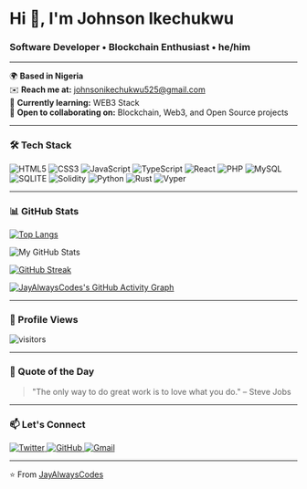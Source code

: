 # Hi 👋, I'm Johnson Ikechukwu
### Software Developer • Blockchain Enthusiast • he/him

---

🌍 **Based in Nigeria**  
✉️ **Reach me at:** [johnsonikechukwu525@gmail.com](mailto:johnsonikechukwu525@gmail.com)  
🧠 **Currently learning:** WEB3 Stack  
🤝 **Open to collaborating on:** Blockchain, Web3, and Open Source projects  

---

### 🛠️ Tech Stack

<p align="left">
  <img src="https://img.shields.io/badge/HTML5-E34F26?style=for-the-badge&logo=html5&logoColor=white" alt="HTML5" />
  <img src="https://img.shields.io/badge/CSS3-1572B6?style=for-the-badge&logo=css3&logoColor=white" alt="CSS3" />
  <img src="https://img.shields.io/badge/JavaScript-F7DF1E?style=for-the-badge&logo=javascript&logoColor=black" alt="JavaScript" />
  <img src="https://img.shields.io/badge/TypeScript-F7DF1E?style=for-the-badge&logo=typescript&logoColor=black" alt="TypeScript" />
  <img src="https://img.shields.io/badge/React-F7DF1E?style=for-the-badge&logo=react&logoColor=black" alt="React" />
  <img src="https://img.shields.io/badge/PHP-777BB4?style=for-the-badge&logo=php&logoColor=white" alt="PHP" />
  <img src="https://img.shields.io/badge/MySQL-4479A1?style=for-the-badge&logo=mysql&logoColor=white" alt="MySQL" />
  <img src="https://img.shields.io/badge/SQLite-4479A1?style=for-the-badge&logo=sqlite&logoColor=white" alt="SQLITE" />
  <img src="https://img.shields.io/badge/Solidity-363636?style=for-the-badge&logo=solidity&logoColor=white" alt="Solidity" />
  <img src="https://img.shields.io/badge/Python-3776AB?style=for-the-badge&logo=python&logoColor=white" alt="Python" />
  <img src="https://img.shields.io/badge/Rust-000000?style=for-the-badge&logo=rust&logoColor=white" alt="Rust" />
  <img src="https://img.shields.io/badge/Vyper-3776AB?style=for-the-badge&logo=vyper&logoColor=white" alt="Vyper" />
</p>

---

### 📊 GitHub Stats

<!-- TOP LANGUAGES -->
[![Top Langs](https://github-readme-stats.vercel.app/api/top-langs/?username=JayAlwaysCodes&theme=dark&layout=compact&hide_border=true)](https://github.com/anuraghazra/github-readme-stats)

<!-- GITHUB STATS -->
![My GitHub Stats](https://github-readme-stats.vercel.app/api?username=JayAlwaysCodes&show_icons=true&theme=dark&hide_border=true&count_private=true)

<!-- STREAK STATS -->
[![GitHub Streak](https://github-readme-streak-stats.herokuapp.com/?user=JayAlwaysCodes&theme=dark&hide_border=true)](https://git.io/streak-stats)

<!-- ACTIVITY GRAPH -->
[![JayAlwaysCodes's GitHub Activity Graph](https://activity-graph.herokuapp.com/graph?username=JayAlwaysCodes&theme=react-dark&hide_border=true)](https://github.com/JayAlwaysCodes/github-readme-activity-graph)

---

### 🌱 Profile Views

![visitors](https://profile-counter.glitch.me/JayAlwaysCodes/count.svg)

---



### 💬 Quote of the Day

> "The only way to do great work is to love what you do." – Steve Jobs  

---

### 📫 Let's Connect

<p align="left">
  <a href="https://twitter.com/Johnson__Cipher" target="_blank" rel="noreferrer">
    <img src="https://img.shields.io/badge/Twitter-1DA1F2?style=for-the-badge&logo=twitter&logoColor=white" alt="Twitter" />
  </a>
  <a href="https://github.com/JayAlwaysCodes" target="_blank" rel="noreferrer">
    <img src="https://img.shields.io/badge/GitHub-100000?style=for-the-badge&logo=github&logoColor=white" alt="GitHub" />
  </a>
  <a href="mailto:johnsonikechukwu525@gmail.com" target="_blank" rel="noreferrer">
    <img src="https://img.shields.io/badge/Gmail-D14836?style=for-the-badge&logo=gmail&logoColor=white" alt="Gmail" />
  </a>
</p>

---

⭐️ From [JayAlwaysCodes](https://github.com/JayAlwaysCodes)
